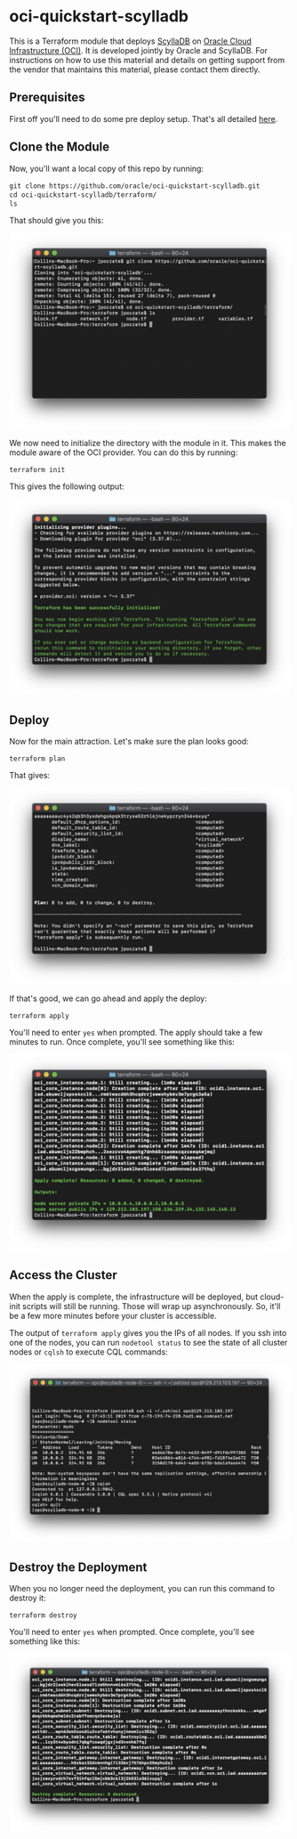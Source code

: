 # oci-quickstart-scylladb

This is a Terraform module that deploys [ScyllaDB](https://www.scylladb.com/) on [Oracle Cloud Infrastructure (OCI)](https://cloud.oracle.com/en_US/cloud-infrastructure).  It is developed jointly by Oracle and ScyllaDB. For instructions on how to use this material and details on getting support from the vendor that maintains this material, please contact them directly.

## Prerequisites
First off you'll need to do some pre deploy setup.  That's all detailed [here](https://github.com/oracle/oci-quickstart-prerequisites).

## Clone the Module
Now, you'll want a local copy of this repo by running:

```
git clone https://github.com/oracle/oci-quickstart-scylladb.git
cd oci-quickstart-scylladb/terraform/
ls
```

That should give you this:

![](./images/01-clone.png)

We now need to initialize the directory with the module in it.  This makes the module aware of the OCI provider.  You can do this by running:

```
terraform init
```

This gives the following output:

![](./images/02-tf_init.png)

## Deploy
Now for the main attraction.  Let's make sure the plan looks good:

```
terraform plan
```

That gives:

![](./images/03-tf_plan.png)

If that's good, we can go ahead and apply the deploy:

```
terraform apply
```

You'll need to enter `yes` when prompted.  The apply should take a few minutes to run.  Once complete, you'll see something like this:

![](./images/04-tf_apply.png)

## Access the Cluster
When the apply is complete, the infrastructure will be deployed, but cloud-init scripts will still be running.  Those will wrap up asynchronously.  So, it'll be a few more minutes before your cluster is accessible.

The output of `terraform apply` gives you the IPs of all nodes. If you ssh into one of the nodes, you can run `nodetool status` to see the state of all cluster nodes or `cqlsh` to execute CQL commands:

![](./images/05-ssh.png)

## Destroy the Deployment
When you no longer need the deployment, you can run this command to destroy it:

```
terraform destroy
```

You'll need to enter `yes` when prompted.  Once complete, you'll see something like this:

![](./images/06-tf_destroy.png)
